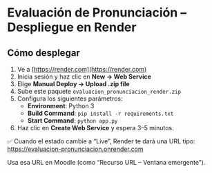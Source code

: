 # Evaluación de Pronunciación – Despliegue en Render

## Cómo desplegar

1. Ve a [https://render.com](https://render.com)
2. Inicia sesión y haz clic en **New → Web Service**
3. Elige **Manual Deploy → Upload .zip file**
4. Sube este paquete `evaluacion_pronunciacion_render.zip`
5. Configura los siguientes parámetros:
   - **Environment**: Python 3
   - **Build Command**: `pip install -r requirements.txt`
   - **Start Command**: `python app.py`
6. Haz clic en **Create Web Service** y espera 3–5 minutos.

✅ Cuando el estado cambie a “Live”, Render te dará una URL tipo:
https://evaluacion-pronunciacion.onrender.com

Usa esa URL en Moodle (como “Recurso URL – Ventana emergente”).
